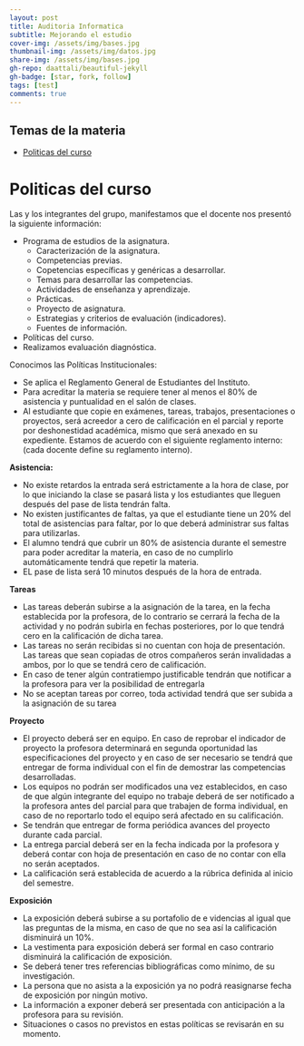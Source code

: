 ```yaml
---
layout: post
title: Auditoria Informatica
subtitle: Mejorando el estudio
cover-img: /assets/img/bases.jpg
thumbnail-img: /assets/img/datos.jpg
share-img: /assets/img/bases.jpg
gh-repo: daattali/beautiful-jekyll
gh-badge: [star, fork, follow]
tags: [test]
comments: true
---
```


## Temas de la materia


- [Politicas del curso](#politicas-del-curso)

# Politicas del curso

Las y los integrantes del grupo, manifestamos que el docente nos presentó la siguiente información:
- Programa de estudios de la asignatura.
  - Caracterización de la asignatura.
  - Competencias previas.
  - Copetencias específicas y genéricas a desarrollar.
  - Temas para desarrollar las competencias.
  - Actividades de enseñanza y aprendizaje.
  - Prácticas.
  - Proyecto de asignatura.
  - Estrategias y criterios de evaluación (indicadores).
  - Fuentes de información.
- Políticas del curso.
- Realizamos evaluación diagnóstica.

Conocimos las Políticas Institucionales:
  - Se aplica el Reglamento General de Estudiantes del Instituto.
  - Para acreditar la materia se requiere tener al menos el 80% de asistencia y puntualidad en el salón de clases.
  - Al estudiante que copie en exámenes, tareas, trabajos, presentaciones o proyectos, será acreedor a cero de calificación en el parcial y reporte por deshonestidad académica, mismo que será anexado en su expediente.
Estamos de acuerdo con el siguiente reglamento interno: (cada docente define su reglamento interno).

**Asistencia:**
- No existe retardos la entrada será estrictamente a la hora de clase, por lo que iniciando la clase se pasará lista y los estudiantes que lleguen después del pase de lista tendrán falta.
- No existen justificantes de faltas, ya que el estudiante tiene un 20% del total de asistencias para faltar, por lo que deberá administrar sus faltas para utilizarlas.
- El alumno tendrá que cubrir un 80% de asistencia durante el semestre para poder acreditar la materia, en caso de no cumplirlo automáticamente tendrá que repetir la materia.
- EL pase de lista será 10 minutos después de la hora de entrada.

**Tareas**
- Las tareas deberán subirse a la asignación de la tarea, en la fecha establecida por la profesora, de lo contrario se cerrará la fecha de la actividad y no podrán subirla en fechas posteriores, por lo que tendrá cero en la calificación de dicha tarea.
- Las tareas no serán recibidas si no cuentan con hoja de presentación.
 Las tareas que sean copiadas de otros compañeros serán invalidadas a ambos, por lo que se tendrá cero de calificación.
- En caso de tener algún contratiempo justificable tendrán que notificar a la profesora para ver la posibilidad de entregarla
- No se aceptan tareas por correo, toda actividad tendrá que ser subida a la asignación de su tarea

**Proyecto**
- El proyecto deberá ser en equipo.
En caso de reprobar el indicador de proyecto la profesora determinará en segunda oportunidad las especificaciones del proyecto y en caso de ser necesario se tendrá que entregar de forma individual con el fin de demostrar las competencias desarrolladas.
-  Los equipos no podrán ser modificados una vez establecidos, en caso de que algún integrante del equipo no trabaje deberá de ser notificado a la profesora antes del parcial para que trabajen de forma individual, en caso de no reportarlo todo el equipo será afectado en su calificación.
- Se tendrán que entregar de forma periódica avances del proyecto durante cada parcial.
- La entrega parcial deberá ser en la fecha indicada por la profesora y deberá contar con hoja de presentación en caso de no contar con ella no serán aceptados.
- La calificación será establecida de acuerdo a la rúbrica definida al inicio del semestre.

**Exposición**
- La exposición deberá subirse a su portafolio de e videncias al igual que las preguntas de la misma, en caso de que no sea así la calificación disminuirá un 10%.
- La vestimenta para exposición deberá ser formal en caso contrario disminuirá la calificación de exposición.
- Se deberá tener tres referencias bibliográficas como mínimo, de su investigación.
- La persona que no asista a la exposición ya no podrá reasignarse fecha de exposición por ningún motivo.
- La información a exponer deberá ser presentada con anticipación a la profesora para su revisión.
- Situaciones o casos no previstos en estas políticas se revisarán en su momento.
